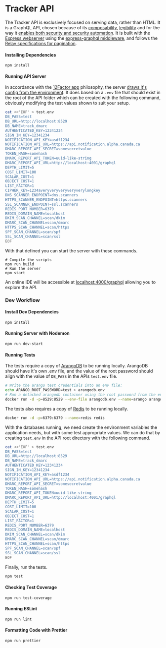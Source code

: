 # Tracker API

The Tracker API is exclusively focused on serving data, rather than HTML. It is a GraphQL API, chosen because of its [composability](https://en.wikipedia.org/wiki/Composability), [legibility](https://www.ribbonfarm.com/2010/07/26/a-big-little-idea-called-legibility/) and for the way it [enables both security and security automation](https://www.youtube.com/watch?v=gqvyCdyp3Nw).
It is built with the [Express webserver](https://expressjs.com/) using the [express-graphql middleware](https://github.com/graphql/express-graphql), and follows the [Relay specifications for pagination](https://relay.dev/graphql/connections.htm).

#### Installing Dependencies

```shell
npm install
```
#### Running API Server

In accordance with the [12Factor app](https://12factor.net) philosophy, the server [draws it's config from the environment](https://12factor.net/config). It does based on a `.env` file that should exist in the root of the API folder which can be created with the following command, obviously modifying the test values shown to suit your setup.

```bash
cat <<'EOF' > test.env
DB_PASS=test
DB_URL=http://localhost:8529
DB_NAME=track_dmarc
AUTHENTICATED_KEY=12341234
SIGN_IN_KEY=12341234
NOTIFICATION_API_KEY=asdf1234
NOTIFICATION_API_URL=https://api.notification.alpha.canada.ca
DMARC_REPORT_API_SECRET=somesecretvalue
TOKEN_HASH=somehash
DMARC_REPORT_API_TOKEN=uuid-like-string
DMARC_REPORT_API_URL=http://localhost:4001/graphql
DEPTH_LIMIT=5
COST_LIMIT=100
SCALAR_COST=1
OBJECT_COST=1
LIST_FACTOR=1
CIPHER_KEY=1234averyveryveryveryverylongkey
DNS_SCANNER_ENDPOINT=dns.scanners
HTTPS_SCANNER_ENDPOINT=https.scanners
SSL_SCANNER_ENDPOINT=ssl.scanners
REDIS_PORT_NUMBER=6379
REDIS_DOMAIN_NAME=localhost
DKIM_SCAN_CHANNEL=scan/dkim
DMARC_SCAN_CHANNEL=scan/dmarc
HTTPS_SCAN_CHANNEL=scan/https
SPF_SCAN_CHANNEL=scan/spf
SSL_SCAN_CHANNEL=scan/ssl
EOF
```
With that defined you can start the server with these commands.

```shell
# Compile the scripts 
npm run build
# Run the server
npm start
```

An online IDE will be accessible at [localhost:4000/graphql](http://localhost:4000/graphql) allowing you to explore the API.

### Dev Workflow

#### Install Dev Dependencies
```shell
npm install
```

#### Running Server with Nodemon
```shell
npm run dev-start
```

#### Running Tests

The tests require a copy of [ArangoDB](https://www.arangodb.com/) to be running locally. ArangoDB should have it's own .env file, and the value of the root password should align with the value of `DB_PASS` in the APIs `test.env` file.

```bash
# Write the arango test credentials into an env file:
echo ARANGO_ROOT_PASSWORD=test > arangodb.env
# Run a detached arangodb container using the root password from the env:
docker run -d -p=8529:8529 --env-file arangodb.env --name=arango arangodb
```

The tests also requires a copy of [Redis](https://redis.io/) to be running locally.
```bash
docker run -d -p=6379:6379 --name=redis redis
```

With the databases running, we need create the environment variables the application needs, but with some test appropriate values. We can do that by creating `test.env` in the API root directory with the following command.

```bash
cat <<'EOF' > test.env
DB_PASS=test
DB_URL=http://localhost:8529
DB_NAME=track_dmarc
AUTHENTICATED_KEY=12341234
SIGN_IN_KEY=12341234
NOTIFICATION_API_KEY=asdf1234
NOTIFICATION_API_URL=https://api.notification.alpha.canada.ca
DMARC_REPORT_API_SECRET=somesecretvalue
TOKEN_HASH=somehash
DMARC_REPORT_API_TOKEN=uuid-like-string
DMARC_REPORT_API_URL=http://localhost:4001/graphql
DEPTH_LIMIT=5
COST_LIMIT=100
SCALAR_COST=1
OBJECT_COST=1
LIST_FACTOR=1
REDIS_PORT_NUMBER=6379
REDIS_DOMAIN_NAME=localhost
DKIM_SCAN_CHANNEL=scan/dkim
DMARC_SCAN_CHANNEL=scan/dmarc
HTTPS_SCAN_CHANNEL=scan/https
SPF_SCAN_CHANNEL=scan/spf
SSL_SCAN_CHANNEL=scan/ssl
EOF
```

Finally, run the tests.

```bash
npm test
```

#### Checking Test Coverage

```shell
npm run test-coverage
```

#### Running ESLint

```shell
npm run lint
```

#### Formatting Code with Prettier
```shell
npm run prettier
```
